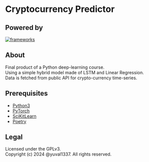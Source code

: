# Cryptocurrency Predictor

## Powered by
[![frameworks](https://skillicons.dev/icons?i=python,pytorch,sklearn&theme=light)](https://skillicons.dev)

## About
Final product of a Python deep-learning course.  
Using a simple hybrid model made of LSTM and Linear Regression.  
Data is fetched from public API for crypto-currency time-series.  

## Prerequisites
- [Python3](https://www.python.org/)
- [PyTorch](https://pytorch.org/)
- [SciKitLearn](https://scikit-learn.org)
- [Poetry](https://python-poetry.org/)

## Legal
Licensed under the GPLv3.  
Copyright (c) 2024 @yuval1337. All rights reserved.
